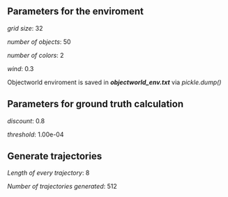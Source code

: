 ## Parameters for the enviroment 

*grid size*: 32

*number of objects*: 50

*number of colors*: 2

*wind*: 0.3



Objectworld enviroment is saved in ***objectworld_env.txt*** via *pickle.dump()*



## Parameters for ground truth calculation

*discount*: 0.8

*threshold*: 1.00e-04



## Generate trajectories

*Length of every trajectory*: 8

*Number of trajectories generated*: 512

